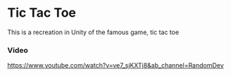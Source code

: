 # Tic Tac Toe
This is a recreation in Unity of the famous game, tic tac toe

### Video
https://www.youtube.com/watch?v=ve7_sjKXTj8&ab_channel=RandomDev

